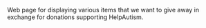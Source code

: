 Web page for displaying various items that we want to give away in exchange for donations supporting HelpAutism.